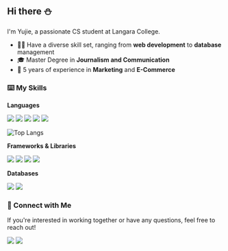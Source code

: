 ## Hi there ⛄️

I'm Yujie, a passionate CS student at Langara College.

- 👨‍💻 Have a diverse skill set, ranging from **web development** to **database** management
- 🎓 Master Degree in **Journalism and Communication**
- 🧳 5 years of experience in **Marketing** and **E-Commerce**

### ⌨️ My Skills

**Languages**

<img src="https://img.shields.io/badge/HTML5-E34F26?style=for-the-badge&logo=html5&logoColor=white" /> <img src="https://img.shields.io/badge/JavaScript-323330?style=for-the-badge&logo=javascript&logoColor=F7DF1E" /> <img src="https://img.shields.io/badge/C%2B%2B-00599C?style=for-the-badge&logo=c%2B%2B&logoColor=white" /> <img src="https://img.shields.io/badge/Python-FFD43B?style=for-the-badge&logo=python&logoColor=blue" /> <img src="https://img.shields.io/badge/java-%23ED8B00.svg?style=for-the-badge&logo=openjdk&logoColor=white" />

![Top Langs](https://github-readme-stats.vercel.app/api/top-langs/?username=Peng-Yujie&layout=compact)

**Frameworks & Libraries**

<img src="https://img.shields.io/badge/Node.js-43853D?style=for-the-badge&logo=node.js&logoColor=white" /> <img src="https://img.shields.io/badge/React-20232A?style=for-the-badge&logo=react&logoColor=blue" /> <img src="https://img.shields.io/badge/JQuery-0769AD?style=for-the-badge&logo=jquery&logoColor=white" /> <img src="https://img.shields.io/badge/Bootstrap-563D7C?style=for-the-badge&logo=bootstrap&logoColor=white" />

**Databases**

<img src="https://img.shields.io/badge/MySQL-00000F?style=for-the-badge&logo=mysql&logoColor=blue" /> <img src="https://img.shields.io/badge/MongoDB-4EA94B?style=for-the-badge&logo=mongodb&logoColor=white" />

### 💬 Connect with Me

If you're interested in working together or have any questions, feel free to reach out!

[<img src="https://img.shields.io/badge/LinkedIn-0077B5?style=for-the-badge&logo=linkedin&logoColor=white" />](https://www.linkedin.com/in/yujie-peng-8276b1279/)
[<img src="https://img.shields.io/badge/mailsend-0077B5?style=for-the-badge&logo=mail.ru&logoColor=black" />](mailto:pengyujie.ca@gmail.com)

<!--
**Pumbaaxx/Pumbaaxx** is a ✨ _special_ ✨ repository because its `README.md` (this file) appears on your GitHub profile.

Here are some ideas to get you started:

- 🔭 I’m currently working on ...
- 🌱 I’m currently learning ...
- 👯 I’m looking to collaborate on ...
- 🤔 I’m looking for help with ...
- 💬 Ask me about ...
- 📫 How to reach me: ...
- 😄 Pronouns: ...
- ⚡ Fun fact: ...
-->
